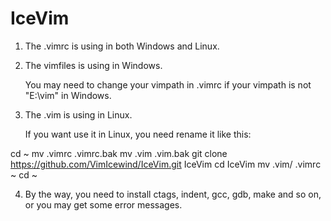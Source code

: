 IceVim
================================================================================
1. The .vimrc  is using in both Windows and Linux.

2. The vimfiles is using in Windows.

    You may need to change your vimpath in .vimrc if your vimpath is not
  "E:\vim" in Windows.

3. The .vim is using in Linux.

    If you want use it in Linux, you need rename it like this: 

  cd ~
  mv .vimrc .vimrc.bak
  mv .vim .vim.bak
  git clone https://github.com/VimIcewind/IceVim.git IceVim
  cd IceVim
  mv .vim/ .vimrc  ~
  cd ~

4. By the way, you need to install ctags, indent, gcc, gdb, make and so on,
  or you may get some error messages.
